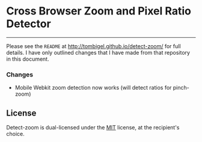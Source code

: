 Cross Browser Zoom and Pixel Ratio Detector
======
------

Please see the `README` at http://tombigel.github.io/detect-zoom/ for full details. I have only outlined changes that I have made from that repository in this document.

### Changes ###

- Mobile Webkit zoom detection now works (will detect ratios for pinch-zoom)

License
------

Detect-zoom is dual-licensed under the [MIT](http://opensource.org/licenses/MIT) license, at the recipient's choice.
